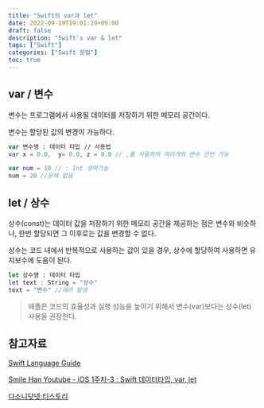 ```yaml
---
title: "Swift의 var과 let"
date: 2022-09-19T19:01:29+09:00
draft: false
description: "Swift's var & let"
tags: ["Swift"]
categories: ["Swift 문법"]
toc: true
---
```

## var / 변수

변수는 프로그램에서 사용될 데이터를 저장하기 위한 메모리 공간이다.

변수는 할당된 값의 변경이 가능하다.

```Swift
var 변수명 : 데이터 타입 // 사용법
var x = 0.0,  y= 0.0, z = 0.0 // ,를 사용하여 여러개의 변수 선언 가능

var num = 10 // : Int 생략가능
num = 20 //문제 없음
```
## let / 상수

상수(const)는 데이터 값을 저장하기 위한 메모리 공간을 제공하는 점은 변수와 비슷하나, 한번 할당되면 그 이후로는 값을 변경할 수 없다.

상수는 코드 내에서 반복적으로 사용하는 값이 있을 경우, 상수에 할당하여 사용하면 유지보수에 도움이 된다.

```Swift
let 상수명 : 데이터 타입
let text : String = "상수"
text = "변수" //에러 발생
```

> 애플은 코드의 효율성과 실행 성능을 높이기 위해서 변수(var)보다는 상수(let) 사용을 권장한다.

## 참고자료

[Swift Language Guide](https://docs.swift.org/swift-book/LanguageGuide/TheBasics.html)

[Smile Han Youtube - iOS 1주차-3 : Swift 데이터타입, var, let](https://www.youtube.com/watch?v=ct_pOhzeE-U&list=PLJqaIeuL7nuEEROQDRcy4XxC9gU6SYYXb&index=4)

[다소니닷넷:티스토리](https://dasony-lib.tistory.com/10)